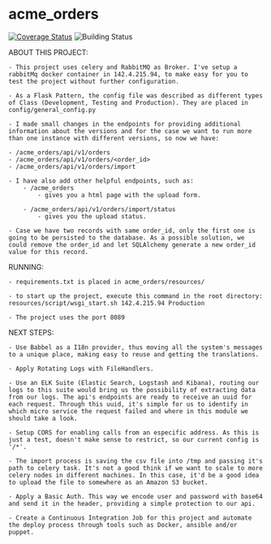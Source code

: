# acme_orders
<a href='https://coveralls.io/github/daveksp/acme_orders?branch=master'><img src='https://coveralls.io/repos/github/daveksp/acme_orders/badge.svg?branch=master' alt='Coverage Status' /></a>
<img src='https://travis-ci.org/daveksp/acme_orders.svg?branch=master' alt='Building Status' />


ABOUT THIS PROJECT:

    - This project uses celery and RabbitMQ as Broker. I've setup a rabbitMq docker container in 142.4.215.94, to make easy for you to test the project without further configuration.

    - As a Flask Pattern, the config file was described as different types of Class (Development, Testing and Production). They are placed in config/general_config.py 
    
    - I made small changes in the endpoints for providing additional information about the versions and for the case we want to run more than one instance with different versions, so now we have:
    
    - /acme_orders/api/v1/orders
    - /acme_orders/api/v1/orders/<order_id>
    - /acme_orders/api/v1/orders/import
    
    - I have also add other helpful endpoints, such as:
        - /acme_orders
            - gives you a html page with the upload form.
        
        - /acme_orders/api/v1/orders/import/status
            - gives you the upload status.
    
    - Case we have two records with same order_id, only the first one is going to be persisted to the database. As a possible solution, we could remove the order_id and let SQLAlchemy generate a new order_id value for this record.
    
RUNNING:

    - requirements.txt is placed in acme_orders/resources/
    
    - to start up the project, execute this command in the root directory: resources/script/wsgi_start.sh 142.4.215.94 Production
    
    - The project uses the port 8089

NEXT STEPS:

    - Use Babbel as a I18n provider, thus moving all the system's messages to a unique place, making easy to reuse and getting the translations.

    - Apply Rotating Logs with FileHandlers.

    - Use an ELK Suite (Elastic Search, Logstash and Kibana), routing our logs to this suite would bring us the possibility of extracting data from our logs. The api's endpoints are ready to receive an uuid for each request. Through this uuid, it's simple for us to identify in which micro service the request failed and where in this module we should take a look.
    
    - Setup CORS for enabling calls from an especific address. As this is just a test, doesn't make sense to restrict, so our current config is '/*'.

    - The import process is saving the csv file into /tmp and passing it's path to celery task. It's not a good think if we want to scale to more celery nodes in different machines. In this case, it'd be a good idea to upload the file to somewhere as an Amazon S3 bucket.

    - Apply a Basic Auth. This way we encode user and password with base64 and send it in the header, providing a simple protection to our api.  
    
    - Create a Continuous Integration Job for this project and automate the deploy process through tools such as Docker, ansible and/or puppet.
